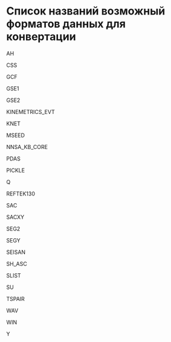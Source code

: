 # Список названий возможный форматов данных для конвертации

AH

CSS

GCF

GSE1

GSE2

KINEMETRICS_EVT

KNET

MSEED

NNSA_KB_CORE

PDAS

PICKLE

Q

REFTEK130

SAC

SACXY

SEG2

SEGY

SEISAN

SH_ASC

SLIST

SU

TSPAIR

WAV

WIN

Y

